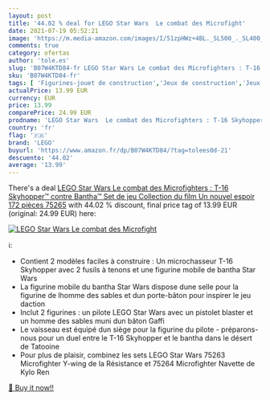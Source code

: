 ```yaml
---
layout: post
title: '44.02 % deal for LEGO Star Wars  Le combat des Microfight'
date: 2021-07-19 05:52:21
image: 'https://m.media-amazon.com/images/I/51zpHWz+4BL._SL500_._SL400_.jpg'
comments: true
category: ofertas
author: 'tole.es'
slug: 'B07W4KTD84-fr LEGO Star Wars Le combat des Microfighters : T-16...'
sku: 'B07W4KTD84-fr'
tags: [ 'Figurines-jouet de construction','Jeux de construction','Jeux et Jouets','Jeux et jouets','lego', ]
actualPrice: 13.99 EUR
currency: EUR
price: 13.99
comparePrice: 24.99 EUR
prodname: 'LEGO Star Wars  Le combat des Microfighters : T-16 Skyhopper™ contre Bantha™  Set de jeu  Collection du film Un nouvel espoir  172 pièces  75265'
country: 'fr'
flag: '🇫🇷'
brand: 'LEGO'
buyurl: 'https://www.amazon.fr/dp/B07W4KTD84/?tag=tolees0d-21'
descuento: '44.02'
average: '13.99'
---
```


There's a deal [LEGO Star Wars  Le combat des Microfighters : T-16 Skyhopper™ contre Bantha™  Set de jeu  Collection du film Un nouvel espoir  172 pièces  75265](https://www.amazon.fr/dp/B07W4KTD84/?tag=tolees0d-21)  with  44.02 % discount, final price tag of  13.99 EUR (original: 24.99 EUR) here:

[![LEGO Star Wars  Le combat des Microfight](https://m.media-amazon.com/images/I/51zpHWz+4BL._SL500_._SL400_.jpg)](https://www.amazon.fr/dp/B07W4KTD84/?tag=tolees0d-21)

ℹ️:

- Contient 2 modèles faciles à construire : Un microchasseur T-16 Skyhopper avec 2 fusils à tenons et une figurine mobile de bantha Star Wars
- La figurine mobile du bantha Star Wars dispose dune selle pour la figurine de lhomme des sables et dun porte-bâton pour inspirer le jeu daction
- Inclut 2 figurines : un pilote LEGO Star Wars avec un pistolet blaster et un homme des sables muni dun bâton Gaffi
- Le vaisseau est équipé dun siège pour la figurine du pilote - préparons-nous pour un duel entre le T-16 Skyhopper et le bantha dans le désert de Tatooine
- Pour plus de plaisir, combinez les sets LEGO Star Wars 75263 Microfighter Y-wing de la Résistance et 75264 Microfighter Navette de Kylo Ren

[🛒 Buy it now!!](https://www.amazon.fr/dp/B07W4KTD84/?tag=tolees0d-21)
